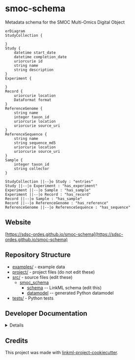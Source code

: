 # smoc-schema

Metadata schema for the SMOC Multi-Omics Digital Object

```mermaid
erDiagram
StudyCollection {

}
Study {
    datetime start_date
    datetime completion_date
    uriorcurie id
    string name
    string description
}
Experiment {

}
Record {
    uriorcurie location
    DataFormat format
}
ReferenceGenome {
    string name
    integer taxon_id
    uriorcurie location
    uriorcurie source_uri
}
ReferenceSequence {
    string name
    string sequence_md5
    uriorcurie location
    uriorcurie source_uri
}
Sample {
    integer taxon_id
    string collector
}

StudyCollection ||--}o Study : "entries"
Study ||--|o Experiment : "has_experiment"
Experiment ||--|o Sample : "has_sample"
Experiment ||--|o Record : "has_record"
Record ||--|o Sample : "has_sample"
Record ||--|o ReferenceGenome : "has_reference"
ReferenceGenome ||--|o ReferenceSequence : "has_sequence"
```

## Website

[https://sdsc-ordes.github.io/smoc-schema](https://sdsc-ordes.github.io/smoc-schema)

## Repository Structure

* [examples/](examples/) - example data
* [project/](project/) - project files (do not edit these)
* [src/](src/) - source files (edit these)
  * [smoc_schema](src/smoc_schema)
    * [schema](src/smoc_schema/schema) -- LinkML schema
      (edit this)
    * [datamodel](src/smoc_schema/datamodel) -- generated
      Python datamodel
* [tests/](tests/) - Python tests

## Developer Documentation

<details>
Use the `make` command to generate project artefacts:

* `make all`: make everything
* `make deploy`: deploys site
</details>

## Credits

This project was made with
[linkml-project-cookiecutter](https://github.com/linkml/linkml-project-cookiecutter).
